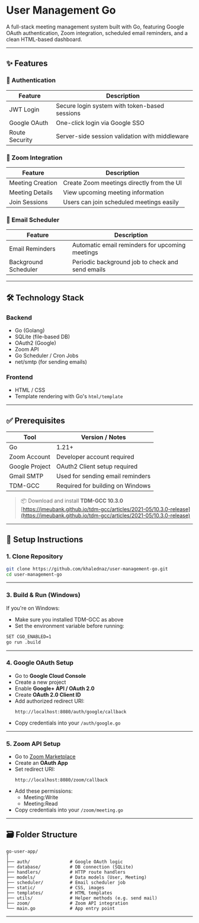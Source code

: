 # User Management Go

A full-stack meeting management system built with Go, featuring Google OAuth authentication, Zoom integration, scheduled email reminders, and a clean HTML-based dashboard.

---

## ✨ Features

### 🔐 Authentication

| Feature        | Description                                       |
|----------------|---------------------------------------------------|
| JWT Login      | Secure login system with token-based sessions     |
| Google OAuth   | One-click login via Google SSO                    |
| Route Security | Server-side session validation with middleware    |

### 📅 Zoom Integration

| Feature           | Description                                   |
|-------------------|-----------------------------------------------|
| Meeting Creation  | Create Zoom meetings directly from the UI     |
| Meeting Details   | View upcoming meeting information              |
| Join Sessions     | Users can join scheduled meetings easily       |

### 📧 Email Scheduler

| Feature               | Description                                          |
|-----------------------|------------------------------------------------------|
| Email Reminders       | Automatic email reminders for upcoming meetings      |
| Background Scheduler  | Periodic background job to check and send emails     |

---

## 🛠 Technology Stack

### Backend

- Go (Golang)
- SQLite (file-based DB)
- OAuth2 (Google)
- Zoom API
- Go Scheduler / Cron Jobs
- net/smtp (for sending emails)

### Frontend

- HTML / CSS
- Template rendering with Go's `html/template`

---

## ✅ Prerequisites

| Tool            | Version / Notes                  |
|-----------------|-----------------------------------|
| Go              | 1.21+                             |
| Zoom Account    | Developer account required        |
| Google Project  | OAuth2 Client setup required      |
| Gmail SMTP      | Used for sending email reminders  |
| TDM-GCC         | Required for building on Windows  |

> 📦 Download and install **TDM-GCC 10.3.0**  
> [https://jmeubank.github.io/tdm-gcc/articles/2021-05/10.3.0-release](https://jmeubank.github.io/tdm-gcc/articles/2021-05/10.3.0-release)

---

## 🚀 Setup Instructions

### 1. Clone Repository

```bash
git clone https://github.com/khalednaz/user-management-go.git
cd user-management-go
```

---


### 3. Build & Run (Windows)

If you're on Windows:

- Make sure you installed TDM-GCC as above
- Set the environment variable before running:

```bash
SET CGO_ENABLED=1
go run .build
```

---

### 4. Google OAuth Setup

- Go to **Google Cloud Console**
- Create a new project
- Enable **Google+ API / OAuth 2.0**
- Create **OAuth 2.0 Client ID**
- Add authorized redirect URI:
  ```
  http://localhost:8080/auth/google/callback
  ```
- Copy credentials into your `/auth/google.go`


---

### 5. Zoom API Setup

- Go to [Zoom Marketplace](https://marketplace.zoom.us/)
- Create an **OAuth App**
- Set redirect URI:
  ```
  http://localhost:8080/zoom/callback
  ```
- Add these permissions:
  - Meeting:Write
  - Meeting:Read
- Copy credentials into your `/zoom/meeting.go`

---

## 🗃️ Folder Structure

```
go-user-app/
│
├── auth/               # Google OAuth logic
├── database/           # DB connection (SQLite)
├── handlers/           # HTTP route handlers
├── models/             # Data models (User, Meeting)
├── scheduler/          # Email scheduler job
├── static/             # CSS, images
├── templates/          # HTML templates
├── utils/              # Helper methods (e.g. send mail)
├── zoom/               # Zoom API integration
└── main.go             # App entry point
```

---
